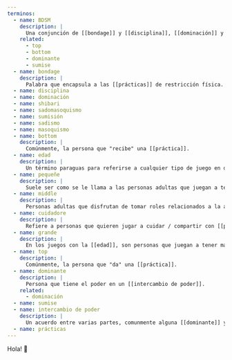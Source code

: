 ```yaml
---
terminos:
  - name: BDSM
    description: |
      Una conjunción de [[bondage]] y [[disciplina]], [[dominación]] y [[sumisión]], y [[sadismo]] y [[masoquismo]].
    related: 
      - top
      - bottom
      - dominante
      - sumise
  - name: bondage
    description: |
      Palabra que encapsula a las [[prácticas]] de restricción física.
  - name: disciplina
  - name: dominación
  - name: shibari
  - name: sadomasoquismo
  - name: sumisión
  - name: sadismo
  - name: masoquismo
  - name: bottom
    description: |
      Comúnmente, la persona que "recibe" una [[práctica]]. 
  - name: edad
    description: |
      Un término paraguas para referirse a cualquier tipo de juego en donde alguna persona adulta pretenda tener una edad diferente a la que tiene en la actualidad.
  - name: pequeñe
    description: |
      Suele ser como se le llama a las personas adultas que juegan a tener menos edad que su edad cronológica en juegos con la [[edad]]. También "little".
  - name: middle
    description: |
      Personas adultas que disfrutan de tomar roles relacionados a la adolescencia / pubertad en juegos con la [[edad]]. También "lolites".
  - name: cuidadore
    description: |
      Refiere a personas que quieren jugar a cuidar / compartir con [[pequeñe]]s sin tomar algún rol especifico.
  - name: grande
    description: |
      En los juegos con la [[edad]], son personas que juegan a tener más edad que su edad cronológica y / o son les [[cuidadore]]s.
  - name: top
    description: |
      Comúnmente, la persona que "da" una [[práctica]].  
  - name: dominante
    description: |
      Persona que tiene el poder en un [[intercambio de poder]]. 
    related: 
      - dominación
  - name: sumise
  - name: intercambio de poder
    description: |
      Un acuerdo entre varias partes, comunmente alguna [[dominante]] y alguna [[sumisa]], donde la parte [[sumisa]] le entrega poder sobre aspectos de sí misma a la [[dominante]].
  - name: prácticas
---
```


Hola! 👋
